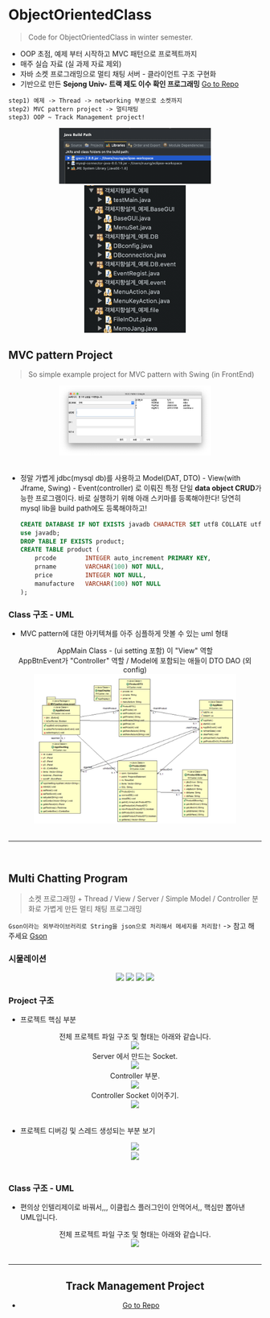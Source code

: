 # ObjectOrientedClass
> Code for ObjectOrientedClass in winter semester.

- OOP 초점, 예제 부터 시작하고 MVC 패턴으로 프로젝트까지
- 매주 실습 자료 (실 과제 자료 제외) 
- 자바 소켓 프로그래밍으로 멀티 채팅 서버 - 클라이언트 구조 구현화
- 기반으로 만든 **Sejong Univ- 트랙 제도 이수 확인 프로그래밍** [Go to Repo](https://github.com/Nuung/TrackManagment)

``` 
step1) 예제 -> Thread -> networking 부분으로 소켓까지
step2) MVC pattern project -> 멀티채팅 
step3) OOP ~ Track Management project! 
```


<div align = "center">
    <img src="https://github.com/Nuung/ObjectOrientedClass/blob/master/images/buildpath.png" width="60%" /></br>
    <img src="https://github.com/Nuung/ObjectOrientedClass/blob/master/images/수업예제진행사진.png" width="40%" />
</div>


## MVC pattern Project
> So simple example project for MVC pattern with Swing (in FrontEnd)

<div align = "center">
    <img src="https://github.com/Nuung/ObjectOrientedClass/blob/master/images/mvc_img1.png" width="60%" /></br>
</div></br>

- 정말 가볍게 jdbc(mysql db)를 사용하고 Model(DAT, DTO) - View(with Jframe, Swing) - Event(controller) 로 이뤄진 특정 단일 **data object CRUD**가능한 프로그램이다. 바로 실행하기 위해 아래 스키마를 등록해야한다! 당연히 mysql lib을 build path에도 등록해야하고! 
    ~~~~sql
    CREATE DATABASE IF NOT EXISTS javadb CHARACTER SET utf8 COLLATE utf8_general_ci;  
    use javadb;
    DROP TABLE IF EXISTS product;
    CREATE TABLE product (
        prcode  	  INTEGER auto_increment PRIMARY KEY, 
        prname 	      VARCHAR(100) NOT NULL, 
        price		  INTEGER NOT NULL,
        manufacture   VARCHAR(100) NOT NULL
    );
    ~~~~

### Class 구조 - UML
- MVC pattern에 대한 아키텍쳐를 아주 심플하게 맛볼 수 있는 uml 형태

<div align = "center">
    AppMain Class - (ui setting 포함) 이 "View" 역할 </br>
    AppBtnEvent가 "Controller" 역할 / Model에 포함되는 애들이 DTO DAO (외 config)</br>
    <img src="https://github.com/Nuung/ObjectOrientedClass/blob/master/images/mvcpattenUML.PNG" width="80%" />
</div>

</br>

------------

</br>

## Multi Chatting Program
> 소켓 프로그래밍 + Thread / View / Server / Simple Model / Controller 분화로 가볍게 만든 멀티 채팅 프로그래밍

``` Gson이라는 외부라이브러리로 String을 json으로 처리해서 메세지를 처리함! ``` -> 참고 해 주세요 [Gson](https://github.com/google/gson)


### 시물레이션

<div align = "center">
    <img src="https://github.com/Nuung/ObjectOrientedClass/blob/master/images/multiChat_img3.png" width="70%" />
    <img src="https://github.com/Nuung/ObjectOrientedClass/blob/master/images/multiChat_img4.png" width="70%" />
    <img src="https://github.com/Nuung/ObjectOrientedClass/blob/master/images/multiChat_img5.png" width="70%" />
    <img src="https://github.com/Nuung/ObjectOrientedClass/blob/master/images/multiChat_img6.png" width="70%" />
</div>


### Project 구조

- 프로젝트 핵심 부분
<div align = "center">
    전체 프로젝트 파일 구조 및 형태는 아래와 같습니다. </br>
    <img src="https://github.com/Nuung/ObjectOrientedClass/blob/master/images/multiChat_img1.png" width="70%" /></br>
    Server 에서 만드는 Socket. </br>
    <img src="https://github.com/Nuung/ObjectOrientedClass/blob/master/images/multiChat_server_socket.png" width="70%" /></br>
    Controller 부분. </br>
    <img src="https://github.com/Nuung/ObjectOrientedClass/blob/master/images/multiChat_img2.png" width="70%" /></br>
    Controller Socket 이어주기. </br>
    <img src="https://github.com/Nuung/ObjectOrientedClass/blob/master/images/multiChat_controller_img1.png" width="70%" /></br>
</div></br>

- 프로젝트 디버깅 및 스레드 생성되는 부분 보기
<div align = "center">
    <img src="https://github.com/Nuung/ObjectOrientedClass/blob/master/images/multiChat_debug1.png" width="70%" /></br>
    <img src="https://github.com/Nuung/ObjectOrientedClass/blob/master/images/multiChat_debug2.png" width="70%" /></br>
</div></br>


### Class 구조 - UML
- 편의상 인텔리제이로 바꿔서,,, 이클립스 플러그인이 안먹어서,, 핵심만 뽑아낸 UML입니다.

<div align = "center">
    전체 프로젝트 파일 구조 및 형태는 아래와 같습니다. </br>
    <img src="https://github.com/Nuung/ObjectOrientedClass/blob/master/images/multiChat_UML.png" width="90%" /></br>
<div></br>


------------


## Track Management Project 
- [Go to Repo](https://github.com/Nuung/TrackManagment)